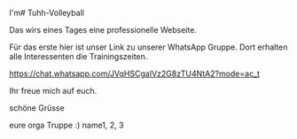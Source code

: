 I'm# Tuhh-Volleyball

Das wirs eines Tages eine professionelle Webseite. 

Für das erste hier ist unser Link zu unserer WhatsApp Gruppe. Dort erhalten alle Interessenten die Trainingszeiten.

https://chat.whatsapp.com/JVqHSCgaIVz2G8zTU4NtA2?mode=ac_t

Ihr freue mich auf euch.

schöne Grüsse 

eure orga Truppe :)
name1, 2, 3
